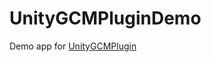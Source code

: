 UnityGCMPluginDemo
==================

Demo app for [UnityGCMPlugin](https://github.com/snaka/UnityGCMPlugin) 
